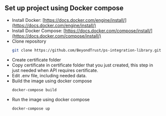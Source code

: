 ## Set up project using Docker compose

- Install Docker: [https://docs.docker.com/engine/install/](https://docs.docker.com/engine/install/)
- Install Docker Compose: [https://docs.docker.com/compose/install/](https://docs.docker.com/compose/install/)
- Clone repository
  ```bash
  git clone https://github.com/BeyondTrust/ps-integration-library.git
  ```
- Create certificate folder
- Copy certificate in certificate folder that you just created, this step in just needed when API requires certificate.
- Edit .env file, including needed data.
- Build the image using docker compose
  ```bash
  docker-compose build
  ```
- Run the image using docker compose
  ```bash
  docker-compose up
  ```